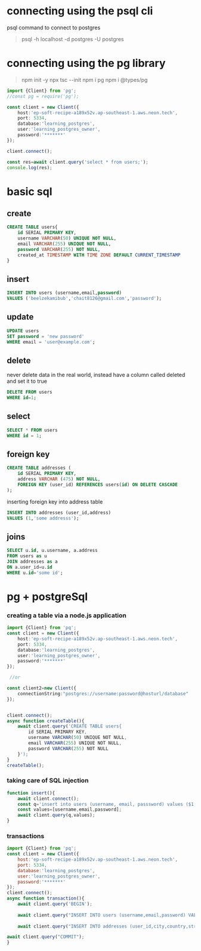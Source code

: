 # connecting using the psql cli
psql command to connect to postgres
> psql -h localhost -d postgres -U postgres

# connecting using the pg library
> npm init -y
> npx tsc --init
> npm i pg
> npm  i @types/pg
```ts
import {Client} from 'pg';
//const pg = require('pg');

const client = new Client({
	host:'ep-soft-recipe-a189x52v.ap-southeast-1.aws.neon.tech',
	port: 5334,
	database:'learning_postgres',
	user:'learning_postgres_owner',
	password:'*******'
});

client.connect();

const res=await client.query('select * from users;');
console.log(res);
```

# basic sql
## create
```sql
CREATE TABLE users{
	id SERIAL PRIMARY KEY,
	username VARCHAR(50) UNIQUE NOT NULL,
	email VARCHAR(255) UNIQUE NOT NULL,
	password VARCHAR(255) NOT NULL,
	created_at TIMESTAMP WITH TIME ZONE DEFAULT CURRENT_TIMESTAMP
}
```
## insert
```sql
INSERT INTO users (username,email,password)
VALUES ('beelzekamibub','chait8126@gmail.com','password');
```
## update
```sql
UPDATE users
SET password = 'new password'
WHERE email = 'user@example.com';
```
## delete
never delete data in the real world, instead have a column called deleted and set it to true
```sql
DELETE FROM users
WHERE id=1;
```
## select
```sql 
SELECT * FROM users
WHERE id = 1;
```
## foreign key
```SQL
CREATE TABLE addresses (
	id SERIAL PRIMARY KEY,
	address VARCHAR (475) NOT NULL,
	FOREIGN KEY (user_id) REFERENCES users(id) ON DELETE CASCADE
);
```
inserting foreign key into address table
```sql
INSERT INTO addresses (user_id,address)
VALUES (1,'some addresss');
```
## joins
```sql
SELECT u.id, u.username, a.address
FROM users as u
JOIN addresses as a 
ON a.user_id=u.id
WHERE u.id='some id';
```
# pg + postgreSql
### creating a table via a node.js application

```ts
import {Client} from 'pq';
const client = new Client({
	host:'ep-soft-recipe-a189x52v.ap-southeast-1.aws.neon.tech',
	port: 5334,
	database:'learning_postgres',
	user:'learning_postgres_owner',
	password:'*******'
});

 //or

const client2=new Client({
	connectionString:"postgres://username:password@hosturl/database"
});


client.connect();
async function createTable(){
	await client.query('CREATE TABLE users{ 
		id SERIAL PRIMARY KEY,
		username VARCHAR(50) UNIQUE NOT NULL,
		email VARCHAR(255) UNIQUE NOT NULL,
		password VARCHAR(255) NOT NULL	
	}');
}
createTable();
```
### taking care of SQL injection
```ts
function insert(){
	await client.connect();
	const q='insert into users (username, email, passsword) values ($1, $2, $3)'
	const values=[username,email,password];
	await client.query(q,values);
}
```
### transactions
```js
import {Client} from 'pq';
const client = new Client({
	host:'ep-soft-recipe-a189x52v.ap-southeast-1.aws.neon.tech',
	port: 5334,
	database:'learning_postgres',
	user:'learning_postgres_owner',
	password:'*******'
});
client.connect();
async function transaction(){
	await client.query('BEGIN');
	
	await client.query("INSERT INTO users (username,email,password) VALUES ('john_doe','some@email.com','somepassword');");
	
	await client.query("INSERT INTO addresses (user_id,city,country,street,pincode) VALUES (currval('user_id_seq'),'dehradun','india','kaulagarh road','249001');");

await client.query("COMMIT");
}
```
